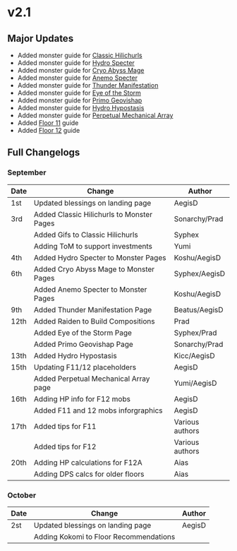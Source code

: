 # v2.1

## Major Updates

* Added monster guide for [Classic Hilichurls](../../monsters/hilichurls/classic-hilichurls.md)
* Added monster guide for [Hydro Specter](../../monsters/specters/hydro-specter.md)
* Added monster guide for [Cryo Abyss Mage](../../monsters/abyss-order/cryo-abyss-mage.md)
* Added monster guide for [Anemo Specter](../../monsters/specters/anemo-specter.md)
* Added monster guide for [Thunder Manifestation](../../monsters/elites/thunder-manifestation.md)
* Added monster guide for [Eye of the Storm](../../monsters/animals/eye-of-the-storm.md)
* Added monster guide for [Primo Geovishap](../../monsters/elites/primo-geovishap.md)
* Added monster guide for [Hydro Hypostasis](../../monsters/elites/hydro-hypostasis.md)
* Added monster guide for [Perpetual Mechanical Array](../../monsters/elites/perpetual-mechanical-array.md)
* Added [Floor 11](../../archive/previous-floors/floor-11-v21.md) guide
* Added [Floor 12](../../archive/previous-floors/floor-12-v21.md) guide

## Full Changelogs

### September

| Date | Change                                    | Author          |
| ---- | ----------------------------------------- | --------------- |
| 1st  | Updated blessings on landing page         | AegisD          |
| 3rd  | Added Classic Hilichurls to Monster Pages | Sonarchy/Prad   |
|      | Added Gifs to Classic Hilichurls          | Syphex          |
|      | Adding ToM to support investments         | Yumi            |
| 4th  | Added Hydro Specter to Monster Pages      | Koshu/AegisD    |
| 6th  | Added Cryo Abyss Mage to Monster Pages    | Syphex/AegisD   |
|      | Added Anemo Specter to Monster Pages      | Koshu/AegisD    |
| 9th  | Added Thunder Manifestation Page          | Beatus/AegisD   |
| 12th | Added Raiden to Build Compositions        | Prad            |
|      | Added Eye of the Storm Page               | Syphex/Prad     |
|      | Added Primo Geovishap Page                | Sonarchy/Prad   |
| 13th | Added Hydro Hypostasis                    | Kicc/AegisD     |
| 15th | Updating F11/12 placeholders              | AegisD          |
|      | Added Perpetual Mechanical Array page     | Yumi/AegisD     |
| 16th | Adding HP info for F12 mobs               | AegisD          |
|      | Added F11 and 12 mobs inforgraphics       | AegisD          |
| 17th | Added tips for F11                        | Various authors |
|      | Added tips for F12                        | Various authors |
| 20th | Adding HP calculations for F12A           | Aias            |
|      | Adding DPS calcs for older floors         | Aias            |

### October

| Date | Change                                 | Author |
| ---- | -------------------------------------- | ------ |
| 2st  | Updated blessings on landing page      | AegisD |
|      | Adding Kokomi to Floor Recommendations |        |
